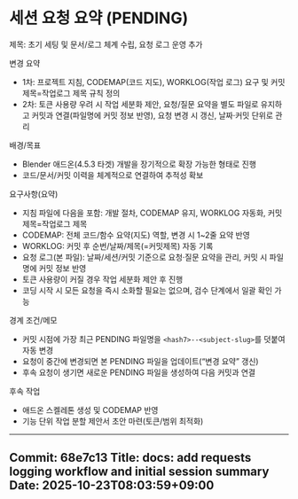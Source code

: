 # 세션 요청 요약 (PENDING)

제목: 초기 세팅 및 문서/로그 체계 수립, 요청 로그 운영 추가

변경 요약
- 1차: 프로젝트 지침, CODEMAP(코드 지도), WORKLOG(작업 로그) 요구 및 커밋 제목=작업로그 제목 규칙 정의
- 2차: 토큰 사용량 우려 시 작업 세분화 제안, 요청/질문 요약을 별도 파일로 유지하고 커밋과 연결(파일명에 커밋 정보 반영), 요청 변경 시 갱신, 날짜·커밋 단위로 관리

배경/목표
- Blender 애드온(4.5.3 타겟) 개발을 장기적으로 확장 가능한 형태로 진행
- 코드/문서/커밋 이력을 체계적으로 연결하여 추적성 확보

요구사항(요약)
- 지침 파일에 다음을 포함: 개발 절차, CODEMAP 유지, WORKLOG 자동화, 커밋 제목=작업로그 제목
- CODEMAP: 전체 코드/함수 요약(지도) 역할, 변경 시 1~2줄 요약 반영
- WORKLOG: 커밋 후 순번/날짜/제목(=커밋제목) 자동 기록
- 요청 로그(본 파일): 날짜/세션/커밋 기준으로 요청·질문 요약을 관리, 커밋 시 파일명에 커밋 정보 반영
- 토큰 사용량이 커질 경우 작업 세분화 제안 후 진행
- 코딩 시작 시 모든 요청을 즉시 소화할 필요는 없으며, 검수 단계에서 일괄 확인 가능

경계 조건/메모
- 커밋 시점에 가장 최근 PENDING 파일명을 `<hash7>--<subject-slug>`를 덧붙여 자동 변경
- 요청이 중간에 변경되면 본 PENDING 파일을 업데이트(“변경 요약” 갱신)
- 후속 요청이 생기면 새로운 PENDING 파일을 생성하여 다음 커밋과 연결

후속 작업
- 애드온 스켈레톤 생성 및 CODEMAP 반영
- 기능 단위 작업 분할 제안서 초안 마련(토큰/범위 최적화)


---
Commit: 68e7c13
Title: docs: add requests logging workflow and initial session summary
Date: 2025-10-23T08:03:59+09:00
---

